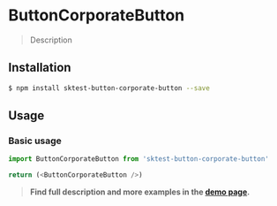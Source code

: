 # ButtonCorporateButton

> Description

<!-- ![](./assets/preview.png) -->

## Installation

```sh
$ npm install sktest-button-corporate-button --save
```

## Usage

### Basic usage
```js
import ButtonCorporateButton from 'sktest-button-corporate-button'

return (<ButtonCorporateButton />)
```


> **Find full description and more examples in the [demo page](#).**